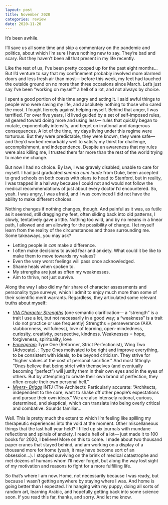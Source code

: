```yaml
---
layout: post
title: November 2020
categories: review
date: 2020-11-20
---
```


It’s been awhile. 

I’ll save us all some time and skip a commentary on the pandemic and politics, about which I’m sure I have nothing new to say. They’re bad and scary. But they haven’t been all that present in my life recently. 

Like the rest of us, I’ve been pretty cooped up for the past eight months... But I’d venture to say that my confinement probably involved more alarmed doors and less fresh air than most— before this week, my feet had touched the outside ground on no more than three occasions since March.  Let’s just say I’ve been “working on myself” a hell of a lot, and not always by choice. 

I spent a good portion of this time angry and acting it. I said awful things to people who were saving my life, and absolutely nothing to those who cared the most. I fought fiercely against helping myself. Behind that anger, I was terrified. For over five years,  I’d lived guided by a set of self-imposed rules, all geared toward doing more and using less— rules that quickly began to mutate, exponentially intensify, and beget on irrational and dangerous consequences. A lot of the time, my days living under this regime were torturous. But they were predictable, they were known, they were safe— and they’d worked remarkably well to satisfy my thirst for challenge, accomplishment, and independence. Despite an awareness that my rules were also killing me, I trusted them far more than the rest of the world trying to make me change. 

But now I had no choice. By law, I was gravely disabled, unable to care for myself. I had just graduated _summa cum laude_ from Duke, been accepted to grad schools on both coasts with plans to head to Stanford, but in reality, I was trapped in a hallway because I could not and would not follow the medical recommendations of just about every doctor I’d encountered. So, yeah. I was angry, I was afraid, and I was convinced I did not have the ability to make different choices. 

Nothing changes if nothing changes, though. And painful as it was, as futile as it seemed, still dragging my feet, often sliding back into old patterns, I slowly, tentatively gave a little. Nothing too wild, and by no means in a linear path, I allowed and am allowing for the possibility of change. I let myself learn from the reality of the circumstances and those surrounding me. Some takeaways, you may ask?
* Letting people in _can_ make a difference. 
* I often make decisions to avoid fear and anxiety. What could it be like to make them to move towards my values?
* Even the very worst feelings will pass once acknowledged. 
* Shame heals when spoken to. 
* My strengths are just as often my weaknesses. 
* Aim to thrive, not just survive. 

Along the way I also did my fair share of character assessments and personality type surveys, which I admit to enjoy much more than some of their scientific merit warrants. Regardless, they articulated some relevant truths  about myself:
* [_VIA Character Strengths_](https://www.viacharacter.org/pdf/AdultStrengthIcons2020.pdf) (one semantic clarification— a “strength” is a trait I use a lot, but not necessarily in a good way; a “weakness” is a trait I do not practice or use frequently) Strengths = perseverance (AKA stubbornness, willfulness), love of learning, open-mindedness, curiosity, creativity, perspective, kindness. Weaknesses = hope, forgiveness, spirituality, love
* [_Enneagram_](https://www.enneagraminstitute.com/type-1)  Type One (Reformer, Strict Perfectionist), Wing Two (Advocate). : Type Ones motivated to be right and improve everything, to be consistent with ideals, to be beyond criticism. They  strive for “higher values at the cost of personal sacrifice.” And most fittingly: “Ones believe that being strict with themselves (and eventually becoming “perfect”) will justify them in their own eyes and in the eyes of others. But by attempting to create their own brand of perfection, they often create their own personal hell.” 
* [_Myers- Briggs_](https://www.16personalities.com/intj-personality) INTJ (The Architect): Particularly accurate: “Architects, independent to the core, want to shake off other people’s expectations and pursue their own ideas.” We are also intensely rational, curious, determined, and skeptical, which can translate into being overly critical and combative. Sounds familiar... 

Well. This is pretty much the extent to which I’m feeling like spilling my therapeutic experiences into the void at the moment. Other miscellaneous things that the last half year held?  I filled up six journals with mundane reflections and spirals of anxiety. I read a hell of a lot— just made it to 100 books for 2020, I believe! More on this to come. I made about two thousand paper cranes that stayed behind, and am working on a display of a thousand more for home (yeah, it may have become sort of an obsession...). I stopped surviving on the brink of medical catastrophe and met dozens of humans whom I’ll never forget, but along the way lost sight of my motivation and reasons to fight for a more fulfilling life. 

So that’s where I am now. Home, not necessarily because I was ready, but because I wasn’t getting anywhere by staying where I was. And home is going better than I expected. I’m hanging with my puppy, doing all sorts of random art, learning Arabic, and hopefully getting back into some science soon. If you read this far, thanks, and sorry. And let me know. 
